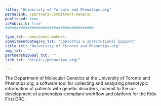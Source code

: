 ```yaml
---
title: "University of Toronto and Phenotips.org"
permalink: /partners-commitment-makers/
published: true
isPublic_b: true
########################################

type_txt: commitment-makers
commitmentCategory_txt: "Consortia & Institutional Support"
title_txt: "University of Toronto and Phenotips.org"
img_txt:  ''
partnershipGoal_txt: ""
link_txt: "https://phenotips.org/"

---
```


The Department of Molecular Genetics at the University of Toronto and Phenotips.org, a software tool for collecting and analyzing phenotypic information of patients with genetic disorders, commit to the co-development of a phenotips-compliant workflow and platform for the Kids First DRC.